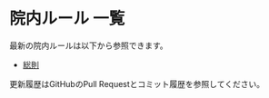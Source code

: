 # 院内ルール 一覧

最新の院内ルールは以下から参照できます。

- [総則](./rules/01_総則.md)

更新履歴はGitHubのPull Requestとコミット履歴を参照してください。

